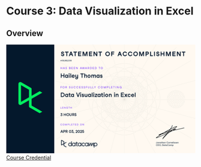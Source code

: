 # Course 3: Data Visualization in Excel

## Overview


![cert](https://github.com/haileyrthomas01/datacamp-excel-fundamentals/blob/main/data-visualization-in-excel/pics/dataviz.png)
[Course Credential](https://www.datacamp.com/completed/statement-of-accomplishment/course/a4480940e9a0dee4b9b2eaf77b72d01338bbe32e)

